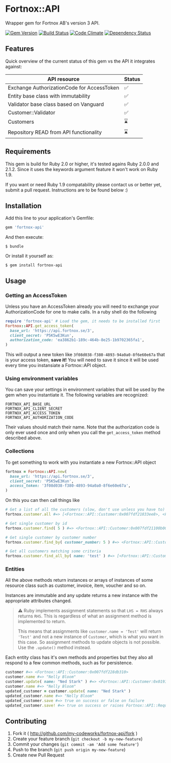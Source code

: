 # Fortnox::API

Wrapper gem for Fortnox AB's version 3 API.

[![Gem Version](https://badge.fury.io/rb/fortnox-api.png)](http://badge.fury.io/rb/fortnox-api)
[![Build Status](https://travis-ci.org/my-codeworks/fortnox-api.png)](https://travis-ci.org/my-codeworks/fortnox-api)
[![Code Climate](https://codeclimate.com/github/my-codeworks/fortnox-api.png)](https://codeclimate.com/github/my-codeworks/fortnox-api)
[![Dependency Status](https://gemnasium.com/my-codeworks/fortnox-api.svg)](https://gemnasium.com/my-codeworks/fortnox-api)

## Features

Quick overview of the current status of this gem vs the API it integrates
against:

API resource                               | Status
------------------------------------------ | --------
Exchange AuthorizationCode for AccessToken | :white_check_mark:
Entity base class with immutability        | :white_check_mark:
Validator base class based on Vanguard     | :white_check_mark:
Customer::Validator                        | :white_check_mark:
Customers                                  | :hourglass:
Repository READ from API functionality     | :hourglass:

## Requirements

This gem is build for Ruby 2.0 or higher, it's tested agains Ruby 2.0.0 and
2.1.2. Since it uses the keywords argument feature it won't work on Ruby 1.9.

If you want or need Ruby 1.9 compatability please contact us or better yet,
submit a pull request. Instructions are to be found below :)

## Installation

Add this line to your application's Gemfile:

```ruby
gem 'fortnox-api'
```

And then execute:

```shell
$ bundle
```

Or install it yourself as:

```shell
$ gem install fortnox-api
```

## Usage

### Getting an AccessToken

Unless you have an AccessToken already you will need to exchange your
AuthorizationCode for one to make calls. In a ruby shell do the following

```ruby
require 'fortnox-api' # Load the gem, it needs to be installed first
Fortnox::API.get_access_token(
  base_url: 'https://api.fortnox.se/3',
  client_secret: 'P5K5wE3Kun',
  authorization_code: 'ea3862b1-189c-464b-8e25-1b9702365fa1',
)
```

This will output a new token like `3f08d038-f380-4893-94a0a0-8f6e60e67a` that is
your access token, **save it!** You will need to save it since it will be used
every time you instansiate a Fortnox::API object.

### Using environment variables

You can save your settings in environment variables that will be used by the gem
when you instantiate it. The following variables are recognized:

```
FORTNOX_API_BASE_URL
FORTNOX_API_CLIENT_SECRET
FORTNOX_API_ACCESS_TOKEN
FORTNOX_API_AUTHORIZATION_CODE
```

Their values should match their name. Note that the authorization code is only
ever used once and only when you call the `get_access_token` method described
above.

### Collections

To get something to work with you instantiate a new Fortnox::API object

```ruby
fortnox = Fortnox::API.new(
  base_url: 'https://api.fortnox.se/3',
  client_secret: 'P5K5wE3Kun',
  access_token: '3f08d038-f380-4893-94a0a0-8f6e60e67a',
)
```

On this you can then call things like

```ruby
# Get a list of all the customers (slow, don't use unless you have to)
fortnox.customer.all #=> [<Fortnox::API::Customer:0x007fdf21033ee8>, <Fortnox::API::Customer:0x007fdf22994310>, ... ]

# Get single customer by id
fortnox.customer.find( 5 ) #=> <Fortnox::API::Customer:0x007fdf21100b00>

# Get single customer by customer number
fortnox.customer.find_by( customer_number: 5 ) #=> <Fortnox::API::Customer:0x007fdf22949298>

# Get all customers matching some criteria
fortnox.customer.find_all_by( name: 'test' ) #=> [<Fortnox::API::Customer:0x007fdf22949298>, ... ]
```

### Entities

All the above methods return instances or arrays of instances of some resource
class such as customer, invoice, item, voucher and so on.

Instances are immutable and any update returns a new instance with the
appropriate attributes changed.

> :warning: Ruby implements assignment statements so that `LHS = RHS`
> always returns `RHS`. This is regardless of what an assignment method is
> implemented to return.
>
> This means that assignments like `customer.name = 'Test'` will return
> `'Test'` and not a new instance of `Customer`, which is what you want in this
> case. So assignment methods to update objects is not possible. Use the
> `.update()` method instead.

Each entity class has it's own methods and properties but they also all respond
to a few common methods, such as for persistence.

```ruby
customer #=> <Fortnox::API::Customer:0x007fdf228db310>
customer.name #=> "Nelly Bloom"
customer.update( name: "Ned Stark" ) #=> <Fortnox::API::Customer:0x0193a456ff0307>
customer.name #=> "Nelly Bloom"
updated_customer = customer.update( name: "Ned Stark" )
updated_customer.name #=> "Nelly Bloom"
updated_customer.save #=> true on success or false on failure
updated_customer.save! #=> true on success or raises Fortnox::API::RequestFailed exception on failure
```

## Contributing

1. Fork it ( http://github.com/my-codeworks/fortnox-api/fork )
2. Create your feature branch (`git checkout -b my-new-feature`)
3. Commit your changes (`git commit -am 'Add some feature'`)
4. Push to the branch (`git push origin my-new-feature`)
5. Create new Pull Request
